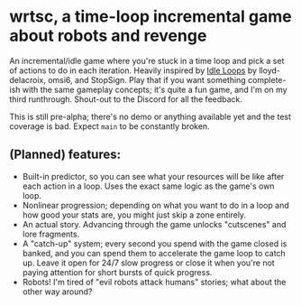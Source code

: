 # wrtsc, a time-loop incremental game about robots and revenge

An incremental/idle game where you're stuck in a time loop and pick a set of actions to do in each iteration. Heavily inspired by [Idle Loops](https://lloyd-delacroix.github.io/omsi-loops/) by lloyd-delacroix, omsi6, and StopSign. Play that if you want something complete-ish with the same gameplay concepts; it's quite a fun game, and I'm on my third runthrough. Shout-out to the Discord for all the feedback.

This is still pre-alpha; there's no demo or anything available yet and the test coverage is bad. Expect `main` to be constantly broken.

## (Planned) features:

- Built-in predictor, so you can see what your resources will be like after each action in a loop. Uses the exact same logic as the game's own loop.
- Nonlinear progression; depending on what you want to do in a loop and how good your stats are, you might just skip a zone entirely.
- An actual story. Advancing through the game unlocks "cutscenes" and lore fragments.
- A "catch-up" system; every second you spend with the game closed is banked, and you can spend them to accelerate the game loop to catch up. Leave it open for 24/7 slow progress or close it when you're not paying attention for short bursts of quick progress.
- Robots! I'm tired of "evil robots attack humans" stories; what about the other way around?
